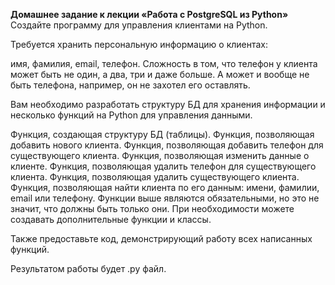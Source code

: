 **Домашнее задание к лекции «Работа с PostgreSQL из Python»**
Создайте программу для управления клиентами на Python.

Требуется хранить персональную информацию о клиентах:

имя,
фамилия,
email,
телефон.
Сложность в том, что телефон у клиента может быть не один, а два, три и даже больше. А может и вообще не быть телефона, например, он не захотел его оставлять.

Вам необходимо разработать структуру БД для хранения информации и несколько функций на Python для управления данными.

Функция, создающая структуру БД (таблицы).
Функция, позволяющая добавить нового клиента.
Функция, позволяющая добавить телефон для существующего клиента.
Функция, позволяющая изменить данные о клиенте.
Функция, позволяющая удалить телефон для существующего клиента.
Функция, позволяющая удалить существующего клиента.
Функция, позволяющая найти клиента по его данным: имени, фамилии, email или телефону.
Функции выше являются обязательными, но это не значит, что должны быть только они. При необходимости можете создавать дополнительные функции и классы.

Также предоставьте код, демонстрирующий работу всех написанных функций.

Результатом работы будет .py файл.
